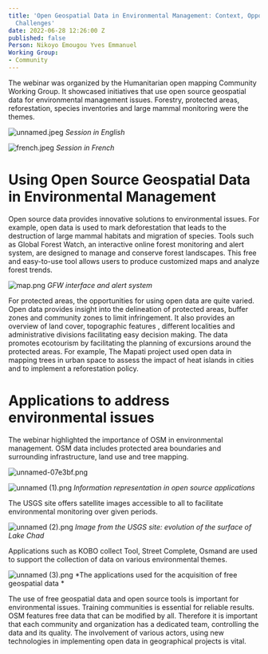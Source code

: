 ```yaml
---
title: 'Open Geospatial Data in Environmental Management: Context, Opportunities and
  Challenges'
date: 2022-06-28 12:26:00 Z
published: false
Person: Nikoyo Emougou Yves Emmanuel
Working Group:
- Community
---
```


The webinar was organized by the Humanitarian open mapping Community Working Group. It showcased initiatives that use open source geospatial data for environmental management issues. Forestry, protected areas, reforestation, species inventories and large mammal monitoring were the themes.

![unnamed.jpeg](/uploads/unnamed.jpeg)
*Session in English*

![french.jpeg](/uploads/french.jpeg)
*Session in French*

# Using Open Source Geospatial Data in Environmental Management 
 
Open source data provides innovative solutions to environmental  issues. For example, open data is used to mark  deforestation that leads to the destruction of large mammal habitats and migration of species. Tools such as Global Forest Watch, an interactive online forest monitoring and alert system, are designed to  manage and conserve forest landscapes. This free and easy-to-use tool allows users to produce customized maps and analyze forest trends.

![map.png](/uploads/map.png)
*GFW interface and alert system*

For protected areas, the opportunities for using open data are quite varied.  Open data provides insight into the delineation of protected areas, buffer zones and community zones to limit infringement. It also provides an overview of land cover, topographic features , different localities and administrative divisions facilitating easy decision making.  The data promotes ecotourism by facilitating the planning of excursions around the protected areas. For example, The Mapati project used  open data in mapping trees in urban space to assess the impact of heat islands in cities and to implement a reforestation policy. 

# Applications to address environmental issues 

The webinar highlighted the importance of OSM in environmental management. OSM data includes protected area boundaries and surrounding infrastructure, land use and tree mapping. 

![unnamed-07e3bf.png](/uploads/unnamed-07e3bf.png)

![unnamed (1).png](/uploads/unnamed%20(1).png)
*Information representation in open source applications*


The USGS site offers satellite images accessible to all to facilitate environmental monitoring over given periods.


![unnamed (2).png](/uploads/unnamed%20(2).png)
*Image from the USGS site: evolution of the surface of Lake Chad*

Applications such as KOBO collect Tool, Street Complete, Osmand are used to support the collection of data on various environmental themes.

![unnamed (3).png](/uploads/unnamed%20(3).png)
*The applications used for the acquisition of free geospatial data
*

The use of free geospatial data and open source tools is important for environmental issues. Training communities is essential for reliable results. OSM features free data that can be modified by all. Therefore it is important that each community and organization has a dedicated team, controlling the data and its quality. The involvement of various actors, using new technologies in implementing open data in geographical projects is vital. 




